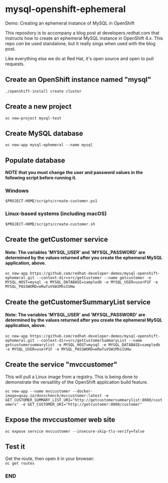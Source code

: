 # mysql-openshift-ephemeral
Demo: Creating an ephemeral instance of MySQL in OpenShift

This repository is to accompany a blog post at developers.redhat.com that instructs how to create an ephemeral MySQL instance in OpenShift 4.x. This repo *can* be used standalone, but it really sings when used with the blog post.

Like everything else we do at Red Hat, it's open source and open to pull requests.

## Create an OpenShift instance named "mysql"  
`./openshift-install create cluster`  

## Create a new project
`oc new-project mysql-test`  

## Create MySQL database
`oc new-app mysql-ephemeral --name mysql`  

## Populate database  

**NOTE that you must change the user and password values in the following script before running it.**

### Windows
`$PROJECT-HOME/scripts/create-customer.ps1`  

### Linux-based systems (including macOS)
`$PROJECT-HOME/scripts/create-customer.sh`  

## Create the getCustomer service
#### Note: The variables 'MYSQL_USER' and 'MYSQL_PASSWORD' are determined by the values returned after you create the ephemeral MySQL application, above.  

`oc new-app https://github.com/redhat-developer-demos/mysql-openshift-ephemeral.git --context-dir=src/getCustomer --name getcustomer -e MYSQL_HOST=mysql -e MYSQL_DATABASE=sampledb -e MYSQL_USER=userP1F -e MYSQL_PASSWORD=eRwTuVSW1MhsIUHw`  

## Create the getCustomerSummaryList service
#### Note: The variables 'MYSQL_USER' and 'MYSQL_PASSWORD' are determined by the values returned after you create the ephemeral MySQL application, above.  

`oc new-app https://github.com/redhat-developer-demos/mysql-openshift-ephemeral.git --context-dir=src/getCustomerSummaryList --name getcustomersummarylist -e MYSQL_HOST=mysql -e MYSQL_DATABASE=sampledb -e MYSQL_USER=userP1F -e MYSQL_PASSWORD=eRwTuVSW1MhsIUHw`  

## Create the service "mvccustomer"
This will pull a Linux image from a registry. This is being done to demonstrate the versatility of the OpenShift application build feature.

`oc new-app --name mvccustomer --docker-image=quay.io/donschenck/mvccustomer:latest -e GET_CUSTOMER_SUMMARY_LIST_URI="http://getcustomersummarylist:8080/customers" -e GET_CUSTOMER_URI="http://getcustomer:8080/customer"`

## Expose the mvccustomer web site
`oc expose service mvccustomer --insecure-skip-tls-verify=false`

## Test it
Get the route, then open it in your browser:  
`oc get routes`


### END ###